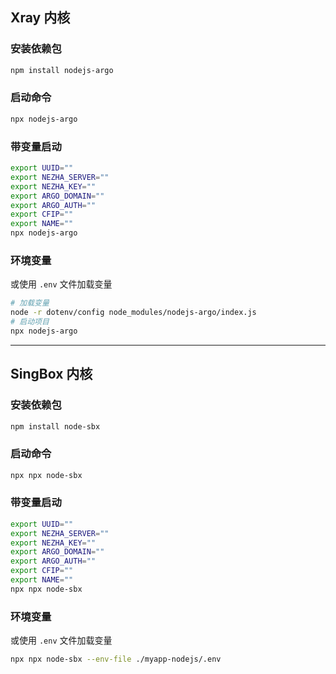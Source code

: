 ## Xray 内核

### 安装依赖包
```bash
npm install nodejs-argo
```

### 启动命令
```bash
npx nodejs-argo
```

### 带变量启动
```bash
export UUID=""
export NEZHA_SERVER=""
export NEZHA_KEY=""
export ARGO_DOMAIN=""
export ARGO_AUTH=""
export CFIP=""
export NAME=""
npx nodejs-argo
```

### 环境变量
或使用 `.env` 文件加载变量

```bash
# 加载变量
node -r dotenv/config node_modules/nodejs-argo/index.js
# 启动项目
npx nodejs-argo
```

----

## SingBox 内核

### 安装依赖包
```bash
npm install node-sbx
```

### 启动命令
```bash
npx npx node-sbx
```

### 带变量启动
```bash
export UUID=""
export NEZHA_SERVER=""
export NEZHA_KEY=""
export ARGO_DOMAIN=""
export ARGO_AUTH=""
export CFIP=""
export NAME=""
npx npx node-sbx
```

### 环境变量
或使用 `.env` 文件加载变量

```bash
npx npx node-sbx --env-file ./myapp-nodejs/.env
```

